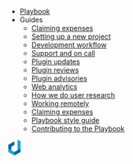 <!-- _navbar.md -->

- [Playbook](/)
- Guides
  - [Claiming expenses](guides/claiming-expenses.md)
  - [Setting up a new project](guides/delivery/setting-up-a-new-project.md)
  - [Development workflow](guides/development-workflow.md)
  - [Support and on call](guides/support-and-on-call.md)
  - [Plugin updates](guides/plugin-updates.md)
  - [Plugin reviews](guides/plugin-reviews.md)
  - [Plugin advisories](guides/plugin-advisories.md)
  - [Web analytics](guides/web-analytics.md)
  - [How we do user research](guides/how-we-do-user-research.md)
  - [Working remotely](guides/working-remotely.md)
  - [Claiming expenses](guides/claiming-expenses.md)
  - [Playbook style guide](guides/style-guide.md)
  - [Contributing to the Playbook](contributing.md)

<div class="logo">
  <img src="build/assets/img/dxw-marker.svg" height="32px">
</div>
